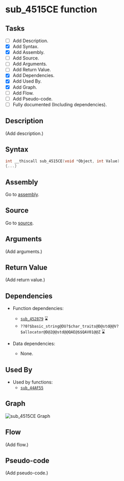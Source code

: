 # sub_4515CE function

## Tasks

- [ ] Add Description.
- [X] Add Syntax.
- [X] Add Assembly.
- [ ] Add Source.
- [ ] Add Arguments.
- [ ] Add Return Value.
- [X] Add Dependencies.
- [X] Add Used By.
- [X] Add Graph.
- [ ] Add Flow.
- [ ] Add Pseudo-code.
- [ ] Fully documented (Including dependencies).

## Description

(Add description.)

## Syntax

```c
int __thiscall sub_4515CE(void *Object, int Value)
{...}
```

## Assembly

Go to [assembly](../asm/sub_4515CE.asm).

## Source

Go to [source](../cc/sub_4515CE.cc).

## Arguments

(Add arguments.)

## Return Value

(Add return value.)

## Dependencies

* Function dependencies:
  * [`sub_452879`](sub_452879.md) ⌛
  * `??0?$basic_string@DU?$char_traits@D@std@@V?$allocator@D@2@@std@@QAE@$$QAV01@@Z` ⌛


* Data dependencies:
  * None.

## Used By

* Used by functions:
  * [`sub_44AF55`](../md/sub_44AF55.md)

## Graph

![sub_4515CE Graph](../svg/sub_4515CE.svg "sub_4515CE Graph")

## Flow

(Add flow.)

## Pseudo-code

(Add pseudo-code.)
